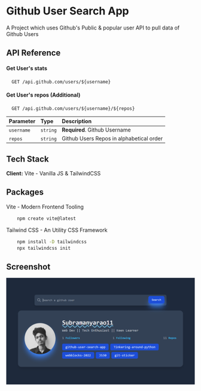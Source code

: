 
# Github User Search App

A Project which uses Github's Public & popular user API to pull data of Github Users


## API Reference


#### Get User's stats

```http
  GET /api.github.com/users/${username}
```

#### Get User's repos (Additional)

```http
  GET /api.github.com/users/${username}/${repos}
```

| Parameter | Type     | Description                       |
| :-------- | :------- | :-------------------------------- |
| `username`      | `string` | **Required**. Github Username |
| `repos`      | `string` |  Github Users Repos in alphabetical order |




## Tech Stack

**Client:** Vite - Vanilla JS & TailwindCSS



## Packages

Vite - Modern Frontend Tooling
```bash
    npm create vite@latest
```
Tailwind CSS - An Utility CSS Framework

```bash
    npm install -D tailwindcss
    npx tailwindcss init
```


## Screenshot

![Screenshot](screenshot.png)

